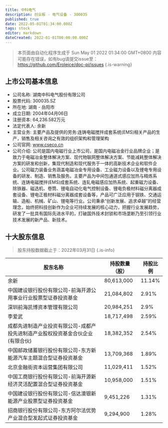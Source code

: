```yaml
---
title: 中科电气
description: 创业板 - 电气设备 - 300035
published: true
date: 2022-05-01T01:34:00.000Z
tags: stock
editor: markdown
dateCreated: 2022-01-01T00:00:00.000Z
---
```


> 本页面由自动化程序生成于 Sun May 01 2022 01:34:00 GMT+0800
> 内容可能存在错误，如有bug请提交issue至：https://github.com/Eroleice/doc-pi/issues
{.is-warning}

## 上市公司基本信息
- 公司名称: 湖南中科电气股份有限公司
- 股票代码: 300035.SZ
- 所在地: 湖南 - 岳阳市
- 成立日期: 2004年04月06日
- 注册资本: 64,236.582万元
- 法定代表人: 余新
- 主营业务: 主要产品及提供的劳务:连铸电磁搅拌成套系统(EMS)相关产品的生产，销售及相关咨询之有效的组织架构和管理架构
- 公司官网: www.cseco.cn
- 公司介绍: 公司是国内电磁行业上市公司，是国内电磁冶金行业品牌企业；是致力于电磁冶金整体解决方案、现代物联网整体解决方案、节能减耗整体解决方案的研发和创新，集现代制造和现代服务于一体的高新技术企业和软件企业。公司磁力装备业务涵盖电磁冶金专用设备、工业磁力设备以及锂电专用设备的研发、制造、销售及服务。主要产品为中间包通道式感应加热与精炼系统、连铸电磁搅拌(EMS)成套系统、连轧电磁感应加热系统、起重磁力设备、除铁器、磁选机、卷筒、锂电自动化电气控制设备、锂电负极材料磁分离器成套设备、锂电正极材料磁分离器成套设备等，产品可广泛应用于钢铁、交通运输、造船、机械、矿山、锂电等行业。公司秉承“创新发展、追求卓越”的经营理念，始终把科技创新作为企业可持续发展的核心动力，把握行业发展趋势，研发了一批具有国际先进水平的，打破国外技术封锁和市场垄断乃至引领行业技术发展的新产品、新技术。


## 十大股东信息
> 股东持股数据截止于：2022年03月31日
{.is-info}

| 股东名称 | 持股数量（股） | 持股比例 |
| --- | --- | --- |
| 余新 | 80,613,000 | 11.14% |
| 中国建设银行股份有限公司-前海开源公用事业行业股票型证券投资基金 | 21,084,802 | 2.91% |
| 深圳前海凯博资本管理有限公司 | 20,984,251 | 2.9% |
| 李爱武 | 18,717,498 | 2.59% |
| 成都先进制造产业投资有限公司-成都产投先进制造产业股权投资基金合伙企业(有限合伙) | 18,382,352 | 2.54% |
| 中国邮政储蓄银行股份有限公司-东方新能源汽车主题混合型证券投资基金 | 13,709,368 | 1.89% |
| 北京金融街资本运营集团有限公司 | 11,029,411 | 1.52% |
| 中国工商银行股份有限公司-前海开源新经济灵活配置混合型证券投资基金 | 10,958,000 | 1.51% |
| 中国建设银行股份有限公司-信达澳银新能源产业股票型证券投资基金 | 9,451,226 | 1.31% |
| 招商银行股份有限公司-东方阿尔法优势产业混合型发起式证券投资基金 | 9,294,900 | 1.28% |




